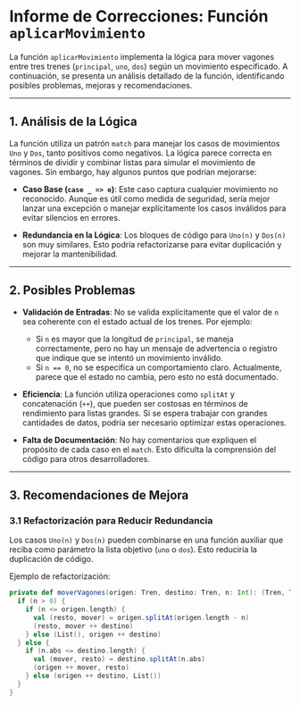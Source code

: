 # Informe de Correcciones: Función `aplicarMovimiento`

La función `aplicarMovimiento` implementa la lógica para mover vagones entre tres trenes (`principal`, `uno`, `dos`) según un movimiento especificado. A continuación, se presenta un análisis detallado de la función, identificando posibles problemas, mejoras y recomendaciones.

---

## 1. Análisis de la Lógica
La función utiliza un patrón `match` para manejar los casos de movimientos `Uno` y `Dos`, tanto positivos como negativos. La lógica parece correcta en términos de dividir y combinar listas para simular el movimiento de vagones. Sin embargo, hay algunos puntos que podrían mejorarse:

- **Caso Base (`case _ => e`)**: Este caso captura cualquier movimiento no reconocido. Aunque es útil como medida de seguridad, sería mejor lanzar una excepción o manejar explícitamente los casos inválidos para evitar silencios en errores.
  
- **Redundancia en la Lógica**: Los bloques de código para `Uno(n)` y `Dos(n)` son muy similares. Esto podría refactorizarse para evitar duplicación y mejorar la mantenibilidad.

---

## 2. Posibles Problemas
- **Validación de Entradas**: No se valida explícitamente que el valor de `n` sea coherente con el estado actual de los trenes. Por ejemplo:
  - Si `n` es mayor que la longitud de `principal`, se maneja correctamente, pero no hay un mensaje de advertencia o registro que indique que se intentó un movimiento inválido.
  - Si `n == 0`, no se especifica un comportamiento claro. Actualmente, parece que el estado no cambia, pero esto no está documentado.

- **Eficiencia**: La función utiliza operaciones como `splitAt` y concatenación (`++`), que pueden ser costosas en términos de rendimiento para listas grandes. Si se espera trabajar con grandes cantidades de datos, podría ser necesario optimizar estas operaciones.

- **Falta de Documentación**: No hay comentarios que expliquen el propósito de cada caso en el `match`. Esto dificulta la comprensión del código para otros desarrolladores.

---

## 3. Recomendaciones de Mejora

### 3.1 Refactorización para Reducir Redundancia
Los casos `Uno(n)` y `Dos(n)` pueden combinarse en una función auxiliar que reciba como parámetro la lista objetivo (`uno` o `dos`). Esto reduciría la duplicación de código.

Ejemplo de refactorización:
```scala
private def moverVagones(origen: Tren, destino: Tren, n: Int): (Tren, Tren) = {
  if (n > 0) {
    if (n <= origen.length) {
      val (resto, mover) = origen.splitAt(origen.length - n)
      (resto, mover ++ destino)
    } else (List(), origen ++ destino)
  } else {
    if (n.abs <= destino.length) {
      val (mover, resto) = destino.splitAt(n.abs)
      (origen ++ mover, resto)
    } else (origen ++ destino, List())
  }
}


